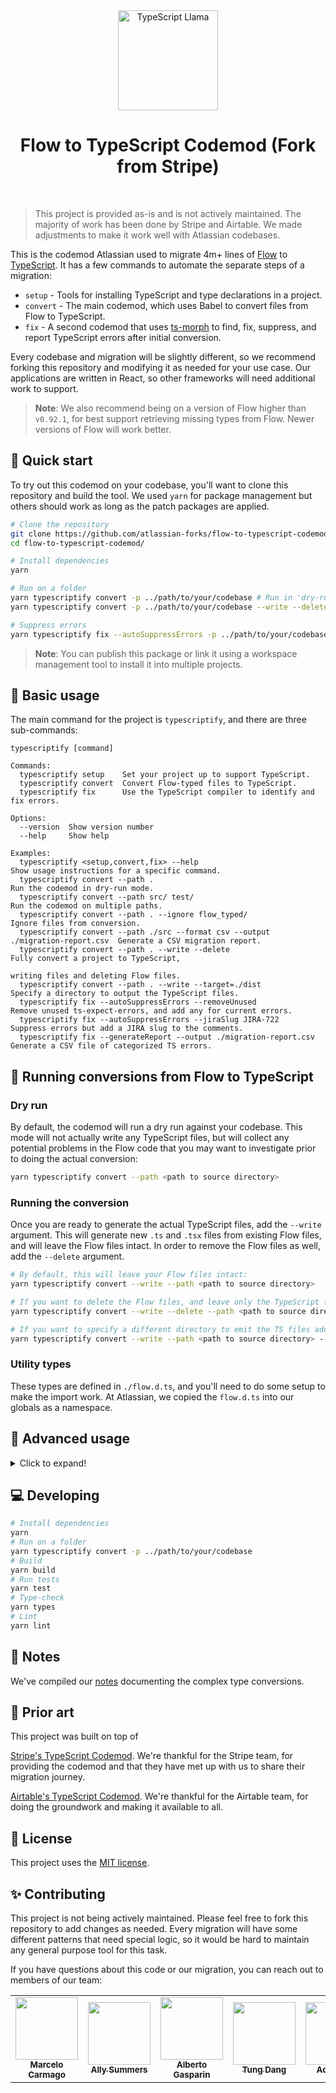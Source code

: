 <div align="center">
  <img
    src="./llama.png"
    alt="TypeScript Llama"
    width="160px"
  />
  <h1>Flow to TypeScript Codemod (Fork from Stripe)</h1>
  <br />
</div>

> This project is provided as-is and is not actively maintained.
> The majority of work has been done by Stripe and Airtable. We made adjustments to make it work well with 
> Atlassian codebases.

This is the codemod Atlassian used to migrate 4m+ lines of [Flow](https://flow.org/en/) to
[TypeScript](https://www.typescriptlang.org/). It has a few commands to automate the separate steps
of a migration:

-   `setup` - Tools for installing TypeScript and type declarations in a project.
-   `convert` - The main codemod, which uses Babel to convert files from Flow to TypeScript.
-   `fix` - A second codemod that uses [ts-morph](https://github.com/dsherret/ts-morph) to find,
    fix, suppress, and report TypeScript errors after initial conversion.

Every codebase and migration will be slightly different, so we recommend forking this repository and
modifying it as needed for your use case. Our applications are written in React, so other frameworks
will need additional work to support.

> **Note**: We also recommend being on a version of Flow higher than `v0.92.1`, for best support
> retrieving missing types from Flow. Newer versions of Flow will work better.

## 🚀 Quick start

To try out this codemod on your codebase, you'll want to clone this repository and build the tool.
We used `yarn` for package management but others should work as long as the patch packages are
applied.

```bash
# Clone the repository
git clone https://github.com/atlassian-forks/flow-to-typescript-codemod.git
cd flow-to-typescript-codemod/

# Install dependencies
yarn

# Run on a folder
yarn typescriptify convert -p ../path/to/your/codebase # Run in 'dry-run' without writing files
yarn typescriptify convert -p ../path/to/your/codebase --write --delete # Write converted files and delete Flow source

# Suppress errors
yarn typescriptify fix --autoSuppressErrors -p ../path/to/your/codebase --config ../path/to/your/codebase/tsconfig.json

```

> **Note**: You can publish this package or link it using a workspace management tool to install it
> into multiple projects.

## 🔨 Basic usage

The main command for the project is `typescriptify`, and there are three sub-commands:

```
typescriptify [command]

Commands:
  typescriptify setup    Set your project up to support TypeScript.
  typescriptify convert  Convert Flow-typed files to TypeScript.
  typescriptify fix      Use the TypeScript compiler to identify and fix errors.

Options:
  --version  Show version number
  --help     Show help

Examples:
  typescriptify <setup,convert,fix> --help                                         Show usage instructions for a specific command.
  typescriptify convert --path .                                                   Run the codemod in dry-run mode.
  typescriptify convert --path src/ test/                                          Run the codemod on multiple paths.
  typescriptify convert --path . --ignore flow_typed/                              Ignore files from conversion.
  typescriptify convert --path ./src --format csv --output ./migration-report.csv  Generate a CSV migration report.
  typescriptify convert --path . --write --delete                                  Fully convert a project to TypeScript,
                                                                                   writing files and deleting Flow files.
  typescriptify convert --path . --write --target=./dist                           Specify a directory to output the TypeScript files.
  typescriptify fix --autoSuppressErrors --removeUnused                            Remove unused ts-expect-errors, and add any for current errors.
  typescriptify fix --autoSuppressErrors --jiraSlug JIRA-722                       Suppress errors but add a JIRA slug to the comments.
  typescriptify fix --generateReport --output ./migration-report.csv               Generate a CSV file of categorized TS errors.
```

## 🏃 Running conversions from Flow to TypeScript

### Dry run

By default, the codemod will run a dry run against your codebase. This mode will not actually write
any TypeScript files, but will collect any potential problems in the Flow code that you may want to
investigate prior to doing the actual conversion:

```bash
yarn typescriptify convert --path <path to source directory>
```

### Running the conversion

Once you are ready to generate the actual TypeScript files, add the `--write` argument. This will
generate new `.ts` and `.tsx` files from existing Flow files, and will leave the Flow files intact.
In order to remove the Flow files as well, add the `--delete` argument.

```bash
# By default, this will leave your Flow files intact:
yarn typescriptify convert --write --path <path to source directory>

# If you want to delete the Flow files, and leave only the TypeScript files, add --delete
yarn typescriptify convert --write --delete --path <path to source directory>

# If you want to specify a different directory to emit the TS files add --target
yarn typescriptify convert --write --path <path to source directory> --target <where the source files should go>
```

### Utility types

These types are defined in `./flow.d.ts`, and you'll need to do some setup to make the import work.
At Atlassian, we copied the `flow.d.ts` into our globals as a namespace.

## 📌 Advanced usage

<details>
  <summary>Click to expand!</summary>
  
### Automatically suppressing TypeScript errors
After conversion, there will likely be a number of errors in the converted TypeScript files. These errors can be the result of pre-existing issues in the Flow code, issues with the installed types, or issues with the codemod. For many conversions, the number of errors may be challenging to fix before merging. The auto suppression feature will run the TypeScript compiler against your converted code, and add [ts-expect-error](https://www.typescriptlang.org/docs/handbook/release-notes/typescript-3-9.html#ts-ignore-or-ts-expect-error) annotations that suppress errors. This allows you to suppress the errors to get a passing type check, and then fix the errors in future changes. If you fix an error that fixes other errors, you can use the `removeUnused` flag to automatically remove unused suppressions.

```bash
yarn typescriptify fix --autoSuppressErrors --jiraSlug <slug i.e JIRA-722>
```

### Auto-generating declarations

If you want to continue writing Flow, but generate additional TypeScript versions, you can use the
watermarking flag. Adding the `--watermark` argument will add a watermark to every file:

```bash
yarn typescriptify convert --watermark --path <path to source directory>
```

You can configure the codemod to skip files without a watermark when doing future conversions.
Remove the watermark from a file to make manual edits to the type.

### Supporting prop spreads

If your codebase follows the pattern of accepting any prop, and then forwarding them to another
component like this:

```ts
const MyComponent = (props: Props) => {
    const { myProp, ...rest } = props;
    return <AnotherComponent test={myProp} {...rest} />;
};
```

Flow was likely typing your extra parameters as `any`, and those will be type failures in
TypeScript. We have experimental support for updating prop types to include the props of the
underlying HTML element or component. Add the `--handleSpreadReactProps` to turn on this
transformation.

</details>

## 💻 Developing

```bash
# Install dependencies
yarn
# Run on a folder
yarn typescriptify convert -p ../path/to/your/codebase
# Build
yarn build
# Run tests
yarn test
# Type-check
yarn types
# Lint
yarn lint
```

## 📝 Notes

We've compiled our [notes](NOTES.md) documenting the complex type conversions.

## 🎨 Prior art

This project was built on top of

[Stripe's TypeScript Codemod](https://github.com/stripe/typescript-migration-codemod). We're thankful for the Stripe team, for providing the codemod and that they have met up with us to share their migration journey.

[Airtable's TypeScript Codemod](https://github.com/Airtable/typescript-migration-codemod). We're
thankful for the Airtable team, for doing the groundwork and making it available to all.

## 📎 License

This project uses the [MIT license](LICENSE).

## ✨ Contributing

This project is not being actively maintained. Please feel free to fork this repository to add
changes as needed. Every migration will have some different patterns that need special logic, so it
would be hard to maintain any general purpose tool for this task.

If you have questions about this code or our migration, you can reach out to members of our team:

<table>
  <tr>
    <td align="center"><a href="https://github.com/haskellcamargo"><img src="https://avatars.githubusercontent.com/u/7553006?v=4?s=100" width="100px;" alt=""/><br /><sub><b>Marcelo Carmago</b></sub></a><br /></td>
    <td align="center"><a href="https://github.com/AllySummers"><img src="https://avatars.githubusercontent.com/u/9024018?v=4?s=100" width="100px;" alt=""/><br /><sub><b>Ally Summers</b></sub></a><br /></td>
    <td align="center"><a href="https://github.com/albertogasparin"><img src="https://avatars.githubusercontent.com/u/84136?v=4?s=100" width="100px;" alt=""/><br /><sub><b>Alberto Gasparin</b></sub></a><br /></td>
    <td align="center"><a href="https://github.com/tung-dang"><img src="https://avatars.githubusercontent.com/u/138803?v=4?s=100" width="100px;" alt=""/><br /><sub><b>Tung Dang</b></sub></a><br /></td>
    <td align="center"><a href="https://github.com/adamtay"><img src="https://avatars.githubusercontent.com/u/3335306?v=4?s=100" width="100px;" alt=""/><br /><sub><b>Adam Tay</b></sub></a><br /></td>
    <td align="center"><a href="https://github.com/meandmax"><img src="https://avatars.githubusercontent.com/u/6309638?v=4?s=100" width="100px;" alt=""/><br /><sub><b>Max Heinz</b></sub></a><br /></td>
  </tr>
</table>
